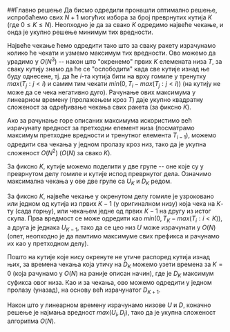 ##Главно решење
Да бисмо одредили пронашли оптимално решење, испробаћемо свих $N + 1$
могућих избора за број преврнутих кутија $K$ (где $0 \leq K \leq
N$). Неопходно је да за свако $K$ одредимо највеће чекање, и онда је
укупно решење минимум тих вредности.

Највеће чекање ћемо одредити тако што за сваку ракету израчунамо
колико ће чекати и узмемо максимум тих вредности. Ово можемо да
урадимо у $O(N^3)$ -- након што "окренемо" првих $K$ елемената низа
$T$, за сваку кутију знамо да ће се "ослободити" када све кутије изнад
ње буду однесене, тј. да ће $i$-та кутија бити на врху гомиле у
тренутку $max(T_j : j < i)$ и самим тим чекати $min(0, T_i - max(T_j :
j < i))$ (на кутију не може да се чека негативно дуго). Рачунање ових
максимума у линеарном времену (пролажењем кроз $T$) даје укупно
квадратну сложеност за одређивање чекања свих ракета (за фиксно $K$).

Ако за рачунање горе описаних максимума искористимо већ израчунату
вредност за претходни елемент низа (посматрамо максимум претходне
вредности и тренутног елемента $T_{i-1}$), можемо одредити сва чекања
у једном пролазу кроз низ, тако да је укупна сложеност $O(N^2)$
($O(N)$ за свако $K$).

За фиксно $K$, кутије можемо поделити у две групе -- оне које су у
преврнутом делу гомиле и кутије испод преврнутог дела. Означимо
максимална чекања у ове две групе са $U_K$ и $D_K$ редом.

За фиксно $К$, највеће чекање у окренутом делу гомиле је узроковано
или једном од кутија из првих $К-1$ (у оригиналном низу) која чека на
$К$-ту (сада горњу), или чекањем једне од првих $К-1$ на другу из
истог скупа. Прва вредмост се може одредити као $min(0, T_K - max(T_i
: i < K))$, а друга је једнака $U_{K-1}$, тако да се цео низ $U$ може
израчунати у $О(N)$ (опет, неопходно је да памтимо максимуме свих
префикса и рачунамо их као у претходном делу).

Пошто на кутије које нису окренуте не утиче распоред кутија изнад њих,
за времена чекања која утичу на $D_K$ можемо узети времена за $K=0$
(која рачунамо у $O(N)$ на раније описан начин), где је $D_K$ максимум
суфикса овог низа. Као и за чекања, ово можемо одредити у једном
пролазу (уназад), на основу већ израчунатог $D_{K+1}$.

Након што у линеарном времену израчунамо низове $U$ и $D$, коначно
решење је најмања вредност $max(U_i, D_i)$, тако да је укупна
сложеност алгоритма $O(N)$.